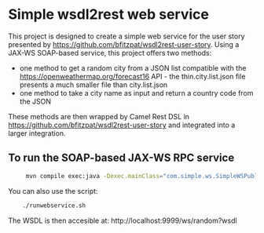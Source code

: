 # Simple wsdl2rest web service

This project is designed to create a simple web service for the user story presented by <https://github.com/bfitzpat/wsdl2rest-user-story>. Using a JAX-WS SOAP-based service, this project offers two methods:

* one method to get a random city from a JSON list compatible with the <https://openweathermap.org/forecast16> API - the thin.city.list.json file presents a much smaller file than city.list.json
* one method to take a city name as input and return a country code from the JSON 

These methods are then wrapped by Camel Rest DSL in <https://github.com/bfitzpat/wsdl2rest-user-story> and integrated into a larger integration.

## To run the SOAP-based JAX-WS RPC service

```bash
     mvn compile exec:java -Dexec.mainClass="com.simple.ws.SimpleWSPublisher"
```

You can also use the script:

```bash
    ./runwebservice.sh
```

The WSDL is then accesible at: http://localhost:9999/ws/random?wsdl
